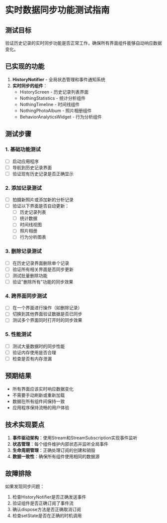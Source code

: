 # 实时数据同步功能测试指南

## 测试目标
验证历史记录的实时同步功能是否正常工作，确保所有界面组件能够自动响应数据变化。

## 已实现的功能
1. **HistoryNotifier** - 全局状态管理和事件通知系统
2. **实时同步的组件**：
   - HistoryScreen - 历史记录列表界面
   - NothingStatistics - 统计分析组件
   - NothingTimeline - 时间线组件
   - NothingPhotoAlbum - 照片相册组件
   - BehaviorAnalyticsWidget - 行为分析组件

## 测试步骤

### 1. 基础功能测试
- [ ] 启动应用程序
- [ ] 导航到历史记录界面
- [ ] 验证现有历史记录是否正确显示

### 2. 添加记录测试
- [ ] 拍摄新照片或添加新的分析记录
- [ ] 验证以下界面是否自动更新：
  - [ ] 历史记录列表
  - [ ] 统计数据
  - [ ] 时间线视图
  - [ ] 照片相册
  - [ ] 行为分析图表

### 3. 删除记录测试
- [ ] 在历史记录界面删除单个记录
- [ ] 验证所有相关界面是否同步更新
- [ ] 测试批量删除功能
- [ ] 验证"删除所有"功能的同步效果

### 4. 跨界面同步测试
- [ ] 在一个界面进行操作（如删除记录）
- [ ] 切换到其他界面验证数据是否已同步
- [ ] 测试多个界面同时打开时的同步效果

### 5. 性能测试
- [ ] 测试大量数据时的同步性能
- [ ] 验证内存使用是否合理
- [ ] 检查是否有内存泄漏

## 预期结果
- 所有界面应该实时响应数据变化
- 不需要手动刷新或重新加载
- 数据在所有组件间保持一致
- 应用程序保持流畅的用户体验

## 技术实现要点
1. **事件驱动架构**：使用Stream和StreamSubscription实现事件监听
2. **状态管理**：每个组件维护内部状态并监听全局事件
3. **生命周期管理**：正确处理订阅的创建和销毁
4. **数据一致性**：确保所有组件使用相同的数据源

## 故障排除
如果发现同步问题：
1. 检查HistoryNotifier是否正确发送事件
2. 验证组件是否正确订阅了事件流
3. 确认dispose方法是否正确取消订阅
4. 检查setState是否在正确的时机调用